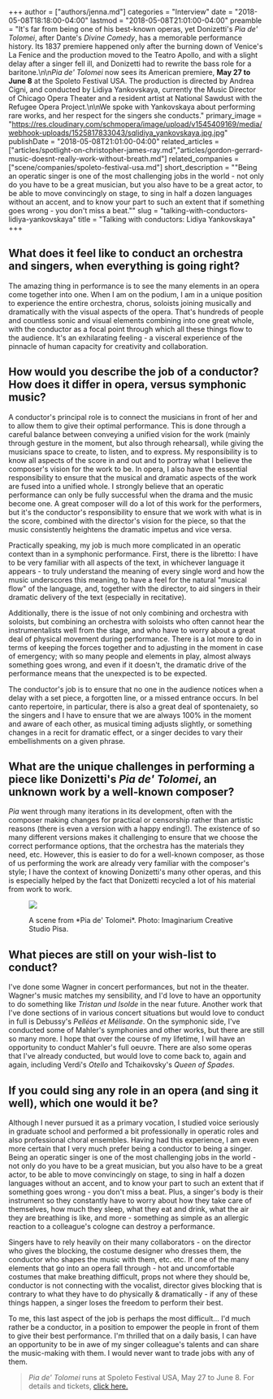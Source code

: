 +++
author = ["authors/jenna.md"]
categories = "Interview"
date = "2018-05-08T18:18:00-04:00"
lastmod = "2018-05-08T21:01:00-04:00"
preamble = "It's far from being one of his best-known operas, yet Donizetti's *Pia de' Tolomei*, after Dante's *Divine Comedy*, has a memorable performance history. Its 1837 premiere happened only after the burning down of Venice's La Fenice and the production moved to the Teatro Apollo, and with a slight delay after a singer fell ill, and Donizetti had to rewrite the bass role for a baritone.\n\n*Pia de' Tolomei* now sees its American premiere, **May 27 to June 8** at the Spoleto Festival USA. The production is directed by Andrea Cigni, and conducted by Lidiya Yankovskaya, currently the Music Director of Chicago Opera Theater and a resident artist at National Sawdust with the Refugee Opera Project.\n\nWe spoke with Yankovskaya about performing rare works, and her respect for the singers she conducts."
primary_image = "https://res.cloudinary.com/schmopera/image/upload/v1545409169/media/webhook-uploads/1525817833043/sqlidiya_yankovskaya.jpg.jpg"
publishDate = "2018-05-08T21:01:00-04:00"
related_articles = ["articles/spotlight-on-christopher-james-ray.md","articles/gordon-gerrard-music-doesnt-really-work-without-breath.md"]
related_companies = ["scene/companies/spoleto-festival-usa.md"]
short_description = "&quot;Being an operatic singer is one of the most challenging jobs in the world - not only do you have to be a great musician, but you also have to be a great actor, to be able to move convincingly on stage, to sing in half a dozen languages without an accent, and to know your part to such an extent that if something goes wrong - you don&#039;t miss a beat.&quot;"
slug = "talking-with-conductors-lidiya-yankovskaya"
title = "Talking with conductors: Lidiya Yankovskaya"
+++

## What does it feel like to conduct an orchestra and singers, when everything is going right?

The amazing thing in performance is to see the many elements in an opera come together into one.  When I am on the podium, I am in a unique position to experience the entire orchestra, chorus, soloists joining musically and dramatically with the visual aspects of the opera.  That's hundreds of people and countless sonic and visual elements combining into one great whole, with the conductor as a focal point through which all these things flow to the audience.  It's an exhilarating feeling - a visceral experience of the pinnacle of human capacity for creativity and collaboration. 

## How would you describe the job of a conductor? How does it differ in opera, versus symphonic music?

A conductor's principal role is to connect the musicians in front of her and to allow them to give their optimal performance.  This is done through a careful balance between conveying a unified vision for the work (mainly through gesture in the moment, but also through rehearsal), while giving the musicians space to create, to listen, and to express.  My responsibility is to know all aspects of the score in and out and to portray what I believe the composer's vision for the work to be.  In opera, I also have the essential responsibility to ensure that the musical and dramatic aspects of the work are fused into a unified whole.  I strongly believe that an operatic performance can only be fully successful when the drama and the music become one.  A great composer will do a lot of this work for the performers, but it's the conductor's responsibility to ensure that we work with what is in the score, combined with the director's vision for the piece, so that the music consistently heightens the dramatic impetus and vice versa.  

Practically speaking, my job is much more complicated in an operatic context than in a symphonic performance.  First, there is the libretto: I have to be very familiar with all aspects of the text, in whichever language it appears - to truly understand the meaning of every single word and how the music underscores this meaning, to have a feel for the natural "musical flow" of the language, and, together with the director, to aid singers in their dramatic delivery of the text (especially in recitative).  

Additionally, there is the issue of not only combining and orchestra with soloists, but combining an orchestra with soloists who often cannot hear the instrumentalists well from the stage, and who have to worry about a great deal of physical movement during performance. There is a lot more to do in terms of keeping the forces together and to adjusting in the moment in case of emergency; with so many people and elements in play, almost always something goes wrong, and even if it doesn't, the dramatic drive of the performance means that the unexpected is to be expected.  

The conductor's job is to ensure that no one in the audience notices when a delay with a set piece, a forgotten line, or a missed entrance occurs.  In bel canto repertoire, in particular, there is also a great deal of spontenaiety, so the singers and I have to ensure that we are always 100% in the moment and aware of each other, as musical timing adjusts slightly, or something changes in a recit for dramatic effect, or a singer decides to vary their embellishments on a given phrase. 

## What are the unique challenges in performing a piece like Donizetti's *Pia de' Tolomei*, an unknown work by a well-known composer?

*Pia* went through many iterations in its development, often with the composer making changes for practical or censorship rather than artistic reasons (there is even a version with a happy ending!).  The existence of so many different versions makes it challenging to ensure that we choose the correct performance options, that the orchestra has the materials they need, etc.  However, this is easier to do for a well-known composer, as those of us performing the work are already very familiar with the composer's style; I have the context of knowing Donizetti's many other operas, and this is especially helped by the fact that Donizetti recycled a lot of his material from work to work.

<figure data-type="image">

![](https://res.cloudinary.com/schmopera/image/upload/v1545409169/media/webhook-uploads/1525817856852/PiadeTolomeiproductionphoto1creditImaginariumCreativeStudioPisa.jpg.jpg)
<figcaption>A scene from *Pia de' Tolomei*. Photo: Imaginarium Creative Studio Pisa.</figcaption>
</figure>

## What pieces are still on your wish-list to conduct?

I've done some Wagner in concert performances, but not in the theater.  Wagner's music matches my sensibility, and I'd love to have an opportunity to do something like *Tristan und Isolde* in the near future.  Another work that I've done sections of in various concert situations but would love to conduct in full is Debussy's *Pelléas et Mélisande*.  On the symphonic side, I've conducted some of Mahler's symphonies and other works, but there are still so many more. I hope that over the course of my lifetime, I will have an opportunity to conduct Mahler's full oeuvre.  There are also some operas that I've already conducted, but would love to come back to, again and again, including Verdi's *Otello* and Tchaikovsky's *Queen of Spades*. 

## If you could sing any role in an opera (and sing it well), which one would it be?

Although I never pursued it as a primary vocation, I studied voice seriously in graduate school and performed a bit professionally in operatic roles and also professional choral ensembles.  Having had this experience, I am even more certain that I very much prefer being a conductor to being a singer.  Being an operatic singer is one of the most challenging jobs in the world - not only do you have to be a great musician, but you also have to be a great actor, to be able to move convincingly on stage, to sing in half a dozen languages without an accent, and to know your part to such an extent that if something goes wrong - you don't miss a beat.  Plus, a singer's body is their instrument so they constantly have to worry about how they take care of themselves, how much they sleep, what they eat and drink, what the air they are breathing is like, and more - something as simple as an allergic reaction to a colleague's cologne can destroy a performance.  

Singers have to rely heavily on their many collaborators - on the director who gives the blocking, the costume designer who dresses them, the conductor who shapes the music with them, etc. etc.  If one of the many elements that go into an opera fall through - hot and uncomfortable costumes that make breathing difficult, props not where they should be, conductor is not connecting with the vocalist, director gives blocking that is contrary to what they have to do physically & dramatically - if any of these things happen, a singer loses the freedom to perform their best.  

To me, this last aspect of the job is perhaps the most difficult... I'd much rather be a conductor, in a position to empower the people in front of them to give their best performance.  I'm thrilled that on a daily basis, I can have an opportunity to be in awe of my singer colleague's talents and can share the music-making with them.  I would never want to trade jobs with any of them.

>*Pia de' Tolomei* runs at Spoleto Festival USA, May 27 to June 8. For details and tickets, [click here.](https://spoletousa.org/events/pia-de-tolomei/)
